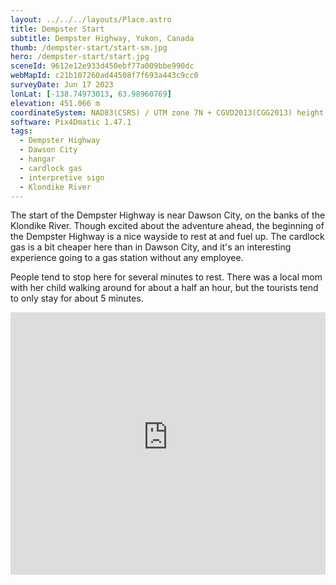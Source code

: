 ```yaml
---
layout: ../../../layouts/Place.astro
title: Dempster Start
subtitle: Dempster Highway, Yukon, Canada
thumb: /dempster-start/start-sm.jpg
hero: /dempster-start/start.jpg
sceneId: 9612e12e933d450ebf77a009bbe990dc
webMapId: c21b107260ad44508f7f693a443c9cc0
surveyDate: Jun 17 2023
lonLat: [-138.74973013, 63.98960769]
elevation: 451.066 m
coordinateSystem: NAD83(CSRS) / UTM zone 7N + CGVD2013(CGG2013) height
software: Pix4Dmatic 1.47.1
tags:
  - Dempster Highway
  - Dawson City
  - hangar
  - cardlock gas
  - interpretive sign
  - Klondike River
---
```


The start of the Dempster Highway is near Dawson City, on the banks of the Klondike River. Though excited about the adventure ahead, the beginning of the Dempster Highway is a nice wayside to rest at and fuel up. The cardlock gas is a bit cheaper here than in Dawson City, and it's an interesting experience going to a gas station without any employee.

People tend to stop here for several minutes to rest. There was a local mom with her child walking around for about a half an hour, but the tourists tend to only stay for about 5 minutes.

<iframe width="100%" height="420" src="https://www.youtube-nocookie.com/embed/cc3NgFQp9bM" title="YouTube video player" frameborder="0" allow="accelerometer; autoplay; clipboard-write; encrypted-media; gyroscope; picture-in-picture; web-share" allowfullscreen></iframe>
